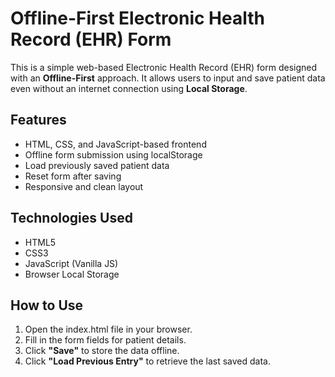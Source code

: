 # Offline-First Electronic Health Record (EHR) Form

This is a simple web-based Electronic Health Record (EHR) form designed with an **Offline-First** approach. It allows users to input and save patient data even without an internet connection using **Local Storage**.

## Features

- HTML, CSS, and JavaScript-based frontend
- Offline form submission using localStorage
- Load previously saved patient data
- Reset form after saving
- Responsive and clean layout

## Technologies Used

- HTML5
- CSS3
- JavaScript (Vanilla JS)
- Browser Local Storage

## How to Use

1. Open the index.html file in your browser.
2. Fill in the form fields for patient details.
3. Click **"Save"** to store the data offline.
4. Click **"Load Previous Entry"** to retrieve the last saved data.
